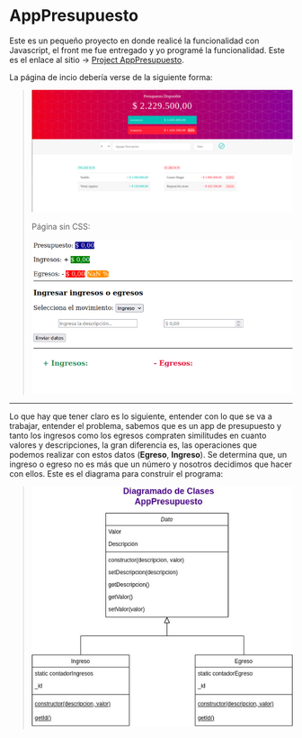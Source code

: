 # AppPresupuesto
Este es un pequeño proyecto en donde realicé la funcionalidad con Javascript, el front me fue entregado y yo programé la funcionalidad.
Este es el enlace al sitio -> [Project AppPresupuesto](https://mr-machine98.github.io/AppPresupuesto/).

La página de incio debería verse de la siguiente forma:
> ![AppPresupuesto](https://github.com/Mr-Machine98/AppPresupuesto/blob/main/img/apppresupuesto.png)
> 
> Página sin CSS:
> 
> ![AppPresupuesto](https://github.com/Mr-Machine98/AppPresupuesto/blob/main/img/Screenshot%20from%202022-01-21%2011-51-51.png)

-------------------------------------------------------------

Lo que hay que tener claro es lo siguiente, entender con lo que se va a trabajar, entender el problema, sabemos que es un app de presupuesto y tanto los ingresos como los egresos compraten similitudes en cuanto valores y descripciones, la gran diferencia es, las operaciones que podemos realizar con estos datos (**Egreso**, **Ingreso**). Se determina que, un ingreso o egreso no es más que un número y nosotros decidimos que hacer con ellos.
Este es el diagrama para construir el programa:
> ![AppPresupuesto](https://github.com/Mr-Machine98/AppPresupuesto/blob/main/img/AppPresupuesto.jpg)


